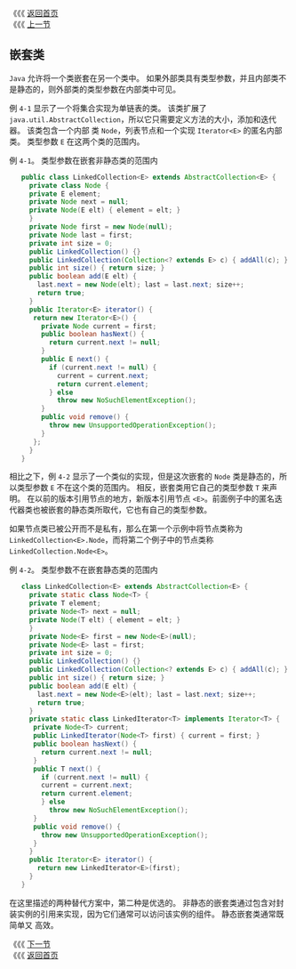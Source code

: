 《《《 [返回首页](../README.md)       <br/>
《《《 [上一节](02_Static_Members.md)

## 嵌套类

`Java` 允许将一个类嵌套在另一个类中。 如果外部类具有类型参数，并且内部类不是静态的，则外部类的类型参数在内部类中可见。

例 `4-1` 显示了一个将集合实现为单链表的类。 该类扩展了 `java.util.AbstractCollection`，所以它只需要定义方法的大小，添加和迭代器。 该类包含一个内部
类 `Node`，列表节点和一个实现 `Iterator<E>` 的匿名内部类。 类型参数 `E` 在这两个类的范围内。

例 `4-1`。 类型参数在嵌套非静态类的范围内

```java
   public class LinkedCollection<E> extends AbstractCollection<E> {
     private class Node {
     private E element;
     private Node next = null;
     private Node(E elt) { element = elt; }
     }
     private Node first = new Node(null);
     private Node last = first;
     private int size = 0;
     public LinkedCollection() {}
     public LinkedCollection(Collection<? extends E> c) { addAll(c); }
     public int size() { return size; }
     public boolean add(E elt) {
       last.next = new Node(elt); last = last.next; size++;
       return true;
     }
     public Iterator<E> iterator() {
      return new Iterator<E>() {
        private Node current = first;
        public boolean hasNext() {
          return current.next != null;
        }
        public E next() {
          if (current.next != null) {
            current = current.next;
            return current.element;
          } else 
		    throw new NoSuchElementException();
        }
        public void remove() {
          throw new UnsupportedOperationException();
        }
      };
     }
   }
```

相比之下，例 `4-2` 显示了一个类似的实现，但是这次嵌套的 `Node` 类是静态的，所以类型参数 `E` 不在这个类的范围内。 相反，嵌套类用它自己的类型参数 `T` 
来声明。 在以前的版本引用节点的地方，新版本引用节点 `<E>`。前面例子中的匿名迭代器类也被嵌套的静态类所取代，它也有自己的类型参数。

如果节点类已被公开而不是私有，那么在第一个示例中将节点类称为 `LinkedCollection<E>.Node`，而将第二个例子中的节点类称 `LinkedCollection.Node<E>`。

例 `4-2`。 类型参数不在嵌套静态类的范围内

```java
   class LinkedCollection<E> extends AbstractCollection<E> {
     private static class Node<T> {
     private T element;
     private Node<T> next = null;
     private Node(T elt) { element = elt; }
     }
     private Node<E> first = new Node<E>(null);
     private Node<E> last = first;
     private int size = 0;
     public LinkedCollection() {}
     public LinkedCollection(Collection<? extends E> c) { addAll(c); }
     public int size() { return size; }
     public boolean add(E elt) {
       last.next = new Node<E>(elt); last = last.next; size++;
       return true;
     }
     private static class LinkedIterator<T> implements Iterator<T> {
      private Node<T> current;
      public LinkedIterator(Node<T> first) { current = first; }
      public boolean hasNext() {
        return current.next != null;
      }
      public T next() {
        if (current.next != null) {
        current = current.next;
        return current.element;
        } else 
	      throw new NoSuchElementException();
      }
      public void remove() {
        throw new UnsupportedOperationException();
      }
     }
     public Iterator<E> iterator() {
       return new LinkedIterator<E>(first);
     }
   }
```

在这里描述的两种替代方案中，第二种是优选的。 非静态的嵌套类通过包含对封装实例的引用来实现，因为它们通常可以访问该实例的组件。 静态嵌套类通常既简单又
高效。

《《《 [下一节](04_How_Erasure_Works.md)      <br/>
《《《 [返回首页](../README.md)
